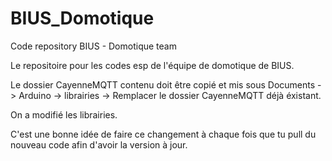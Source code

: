 # BIUS_Domotique
Code repository BIUS - Domotique team

Le repositoire pour les codes esp de l'équipe de domotique de BIUS.

Le dossier CayenneMQTT contenu doit être copié et mis sous Documents -> Arduino -> librairies -> Remplacer le dossier CayenneMQTT déjà éxistant.

On a modifié les librairies.

C'est une bonne idée de faire ce changement à chaque fois que tu pull du nouveau code afin d'avoir la version à jour.